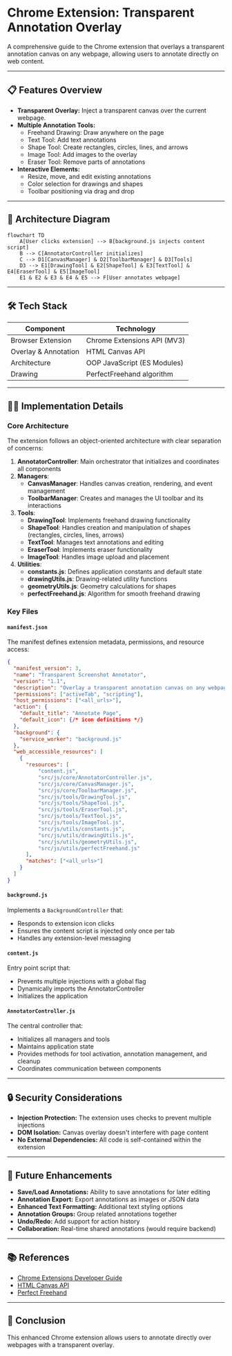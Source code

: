 # Chrome Extension: Transparent Annotation Overlay

A comprehensive guide to the Chrome extension that overlays a transparent annotation canvas on any webpage, allowing users to annotate directly on web content.

---

## 📋 Features Overview

- **Transparent Overlay:** Inject a transparent canvas over the current webpage.
- **Multiple Annotation Tools:**
  - Freehand Drawing: Draw anywhere on the page
  - Text Tool: Add text annotations 
  - Shape Tool: Create rectangles, circles, lines, and arrows
  - Image Tool: Add images to the overlay
  - Eraser Tool: Remove parts of annotations
- **Interactive Elements:** 
  - Resize, move, and edit existing annotations
  - Color selection for drawings and shapes
  - Toolbar positioning via drag and drop

---

## 🧩 Architecture Diagram

```mermaid
flowchart TD
    A[User clicks extension] --> B[background.js injects content script]
    B --> C[AnnotatorController initializes]
    C --> D1[CanvasManager] & D2[ToolbarManager] & D3[Tools]
    D3 --> E1[DrawingTool] & E2[ShapeTool] & E3[TextTool] & E4[EraserTool] & E5[ImageTool]
    E1 & E2 & E3 & E4 & E5 --> F[User annotates webpage]
```

---

## 🛠️ Tech Stack

| Component             | Technology                     |
|-----------------------|--------------------------------|
| Browser Extension     | Chrome Extensions API (MV3)    |
| Overlay & Annotation  | HTML Canvas API                |
| Architecture          | OOP JavaScript (ES Modules)    |
| Drawing               | PerfectFreehand algorithm      |

---

## 🧑‍💻 Implementation Details

### Core Architecture

The extension follows an object-oriented architecture with clear separation of concerns:

1. **AnnotatorController**: Main orchestrator that initializes and coordinates all components
2. **Managers**:
   - **CanvasManager**: Handles canvas creation, rendering, and event management
   - **ToolbarManager**: Creates and manages the UI toolbar and its interactions
3. **Tools**:
   - **DrawingTool**: Implements freehand drawing functionality
   - **ShapeTool**: Handles creation and manipulation of shapes (rectangles, circles, lines, arrows)
   - **TextTool**: Manages text annotations and editing
   - **EraserTool**: Implements eraser functionality
   - **ImageTool**: Handles image upload and placement
4. **Utilities**:
   - **constants.js**: Defines application constants and default state
   - **drawingUtils.js**: Drawing-related utility functions
   - **geometryUtils.js**: Geometry calculations for shapes
   - **perfectFreehand.js**: Algorithm for smooth freehand drawing

### Key Files

#### `manifest.json`

The manifest defines extension metadata, permissions, and resource access:

```json
{
  "manifest_version": 3,
  "name": "Transparent Screenshot Annotator",
  "version": "1.1",
  "description": "Overlay a transparent annotation canvas on any webpage (OOP Refactor)",
  "permissions": ["activeTab", "scripting"],
  "host_permissions": ["<all_urls>"],
  "action": {
    "default_title": "Annotate Page",
    "default_icon": {/* icon definitions */}
  },
  "background": {
    "service_worker": "background.js"
  },
  "web_accessible_resources": [
    {
      "resources": [
          "content.js",
          "src/js/core/AnnotatorController.js",
          "src/js/core/CanvasManager.js",
          "src/js/core/ToolbarManager.js",
          "src/js/tools/DrawingTool.js",
          "src/js/tools/ShapeTool.js",
          "src/js/tools/EraserTool.js",
          "src/js/tools/TextTool.js",
          "src/js/tools/ImageTool.js",
          "src/js/utils/constants.js",
          "src/js/utils/drawingUtils.js",
          "src/js/utils/geometryUtils.js",
          "src/js/utils/perfectFreehand.js"
      ],
      "matches": ["<all_urls>"]
    }
  ]
}
```

#### `background.js`

Implements a `BackgroundController` that:
- Responds to extension icon clicks
- Ensures the content script is injected only once per tab
- Handles any extension-level messaging

#### `content.js`

Entry point script that:
- Prevents multiple injections with a global flag
- Dynamically imports the AnnotatorController
- Initializes the application

#### `AnnotatorController.js`

The central controller that:
- Initializes all managers and tools
- Maintains application state
- Provides methods for tool activation, annotation management, and cleanup
- Coordinates communication between components

---

## 🔒 Security Considerations

- **Injection Protection:** The extension uses checks to prevent multiple injections
- **DOM Isolation:** Canvas overlay doesn't interfere with page content
- **No External Dependencies:** All code is self-contained within the extension

---

## 🚀 Future Enhancements

- **Save/Load Annotations:** Ability to save annotations for later editing
- **Annotation Export:** Export annotations as images or JSON data
- **Enhanced Text Formatting:** Additional text styling options
- **Annotation Groups:** Group related annotations together
- **Undo/Redo:** Add support for action history
- **Collaboration:** Real-time shared annotations (would require backend)

---

## 📚 References

- [Chrome Extensions Developer Guide](https://developer.chrome.com/docs/extensions/)
- [HTML Canvas API](https://developer.mozilla.org/en-US/docs/Web/API/Canvas_API)
- [Perfect Freehand](https://github.com/steveruizok/perfect-freehand)

---

## 🎉 Conclusion

This enhanced Chrome extension allows users to annotate directly over webpages with a transparent overlay.